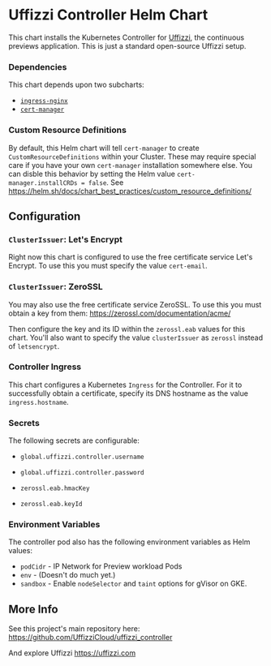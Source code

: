 # Uffizzi Controller Helm Chart

This chart installs the Kubernetes Controller for [Uffizzi](https://uffizzi.com), the continuous previews application. This is just a standard open-source Uffizzi setup.

### Dependencies

This chart depends upon two subcharts:

- [`ingress-nginx`](https://kubernetes.github.io/ingress-nginx/)
- [`cert-manager`](https://cert-manager.io/docs/)

### Custom Resource Definitions

By default, this Helm chart will tell `cert-manager` to create `CustomResourceDefinitions` within your Cluster. These may require special care if you have your own `cert-manager` installation somewhere else. You can disble this behavior by setting the Helm value `cert-manager.installCRDs = false`. See https://helm.sh/docs/chart_best_practices/custom_resource_definitions/

## Configuration

### `ClusterIssuer`: Let's Encrypt

Right now this chart is configured to use the free certificate service Let's Encrypt. To use this you must specify the value `cert-email`.

### `ClusterIssuer`: ZeroSSL

You may also use the free certificate service ZeroSSL. To use this you must obtain a key from them: https://zerossl.com/documentation/acme/

Then configure the key and its ID within the `zerossl.eab` values for this chart. You'll also want to specify the value `clusterIssuer` as `zerossl` instead of `letsencrypt`.

### Controller Ingress

This chart configures a Kubernetes `Ingress` for the Controller. For it to successfully obtain a certificate, specify its DNS hostname as the value `ingress.hostname`.

### Secrets

The following secrets are configurable:

- `global.uffizzi.controller.username`
- `global.uffizzi.controller.password`

- `zerossl.eab.hmacKey`
- `zerossl.eab.keyId`

### Environment Variables

The controller pod also has the following environment variables as Helm values:

- `podCidr` - IP Network for Preview workload Pods
- `env` - (Doesn't do much yet.)
- `sandbox` - Enable `nodeSelector` and `taint` options for gVisor on GKE.

## More Info

See this project's main repository here: https://github.com/UffizziCloud/uffizzi_controller

And explore Uffizzi https://uffizzi.com
